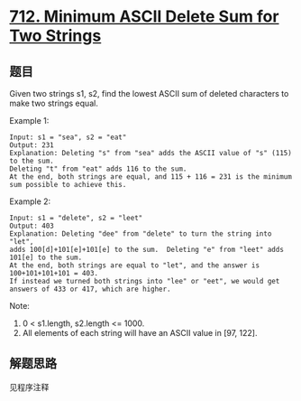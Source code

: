 # [712. Minimum ASCII Delete Sum for Two Strings](https://leetcode-cn.com/problems/minimum-ascii-delete-sum-for-two-strings/)

## 题目

Given two strings s1, s2, find the lowest ASCII sum of deleted characters to make two strings equal.

Example 1:

```text
Input: s1 = "sea", s2 = "eat"
Output: 231
Explanation: Deleting "s" from "sea" adds the ASCII value of "s" (115) to the sum.
Deleting "t" from "eat" adds 116 to the sum.
At the end, both strings are equal, and 115 + 116 = 231 is the minimum sum possible to achieve this.
```

Example 2:

```text
Input: s1 = "delete", s2 = "leet"
Output: 403
Explanation: Deleting "dee" from "delete" to turn the string into "let",
adds 100[d]+101[e]+101[e] to the sum.  Deleting "e" from "leet" adds 101[e] to the sum.
At the end, both strings are equal to "let", and the answer is 100+101+101+101 = 403.
If instead we turned both strings into "lee" or "eet", we would get answers of 433 or 417, which are higher.
```

Note:

1. 0 < s1.length, s2.length <= 1000.
1. All elements of each string will have an ASCII value in [97, 122].

## 解题思路

见程序注释
